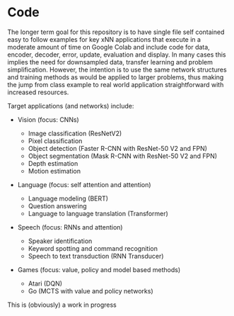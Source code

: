 # Code

The longer term goal for this repository is to have single file self contained easy to follow examples for key xNN applications that execute in a moderate amount of time on Google Colab and include code for data, encoder, decoder, error, update, evaluation and display.  In many cases this implies the need for downsampled data, transfer learning and problem simplification.  However, the intention is to use the same network structures and training methods as would be applied to larger problems, thus making the jump from class example to real world application straightforward with increased resources.

Target applications (and networks) include:

- Vision (focus: CNNs)
  - Image classification (ResNetV2)
  - Pixel classification
  - Object detection (Faster R-CNN with ResNet-50 V2 and FPN)
  - Object segmentation (Mask R-CNN with ResNet-50 V2 and FPN)
  - Depth estimation
  - Motion estimation

- Language (focus: self attention and attention)
  - Language modeling (BERT)
  - Question answering
  - Language to language translation (Transformer)

- Speech (focus: RNNs and attention)
  - Speaker identification
  - Keyword spotting and command recognition
  - Speech to text transduction (RNN Transducer)

- Games (focus: value, policy and model based methods)
  - Atari (DQN)
  - Go (MCTS with value and policy networks)

This is (obviously) a work in progress
